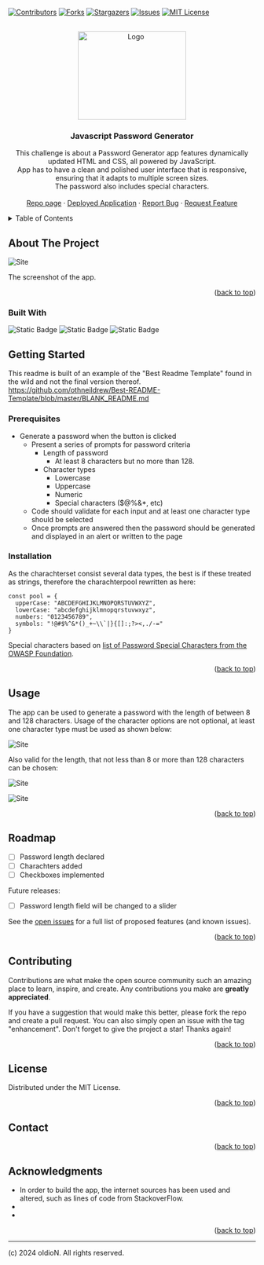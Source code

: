 <!-- Improved compatibility of back to top link: See: https://github.com/othneildrew/Best-README-Template/pull/73 -->

 
[![Contributors][contributors-shield]][contributors-url]
[![Forks][forks-shield]][forks-url]
[![Stargazers][stars-shield]][stars-url]
[![Issues][issues-shield]][issues-url]
[![MIT License][license-shield]][license-url]

<!-- PROJECT LOGO -->
<br />
<div align="center">
  <a href="https://github.com/oIdioN/JavaScript-Password-Generator-challenge">
    <img src="src/passwordapp.png" alt="Logo" width="220" height="180">
  </a>

<h3 align="center">Javascript Password Generator</h3>

  <p align="center">
   This challenge is about a Password Generator app features dynamically updated HTML and CSS, all powered by JavaScript. <br> App has to have a clean and polished user interface that is responsive, ensuring that it adapts to multiple screen sizes. <br> The password also includes special characters.
    <br />
    <br />
    <a href="https://github.com/oIdioN/JavaScript-Password-Generator-challenge">Repo page</a>
    ·
    <a href="https://github.com/github_username/repo_name">Deployed Application</a>
    ·
    <a href="https://github.com/oIdioN/JavaScript-Password-Generator-challenge/issues">Report Bug</a>
    ·
    <a href="https://github.com/oIdioN/JavaScript-Password-Generator-challenge/issues">Request Feature</a>
  </p>
</div>



<!-- TABLE OF CONTENTS -->
<details>
  <summary>Table of Contents</summary>
  <ol>
    <li>
      <a href="#about-the-project">About The Project</a>
      <ul>
        <li><a href="#built-with">Built With</a></li>
      </ul>
    </li>
    <li>
      <a href="#getting-started">Getting Started</a>
      <ul>
        <li><a href="#prerequisites">Prerequisites</a></li>
        <li><a href="#installation">Installation</a></li>
      </ul>
    </li>
    <li><a href="#usage">Usage</a></li>
    <li><a href="#roadmap">Roadmap</a></li>
    <li><a href="#contributing">Contributing</a></li>
    <li><a href="#license">License</a></li>
    <li><a href="#contact">Contact</a></li>
  
  </ol>
</details>



<!-- ABOUT THE PROJECT -->
## About The Project

![Site](src/passwordapp.png "Site")

The screenshot of the app.


<p align="right">(<a href="#readme-top">back to top</a>)</p>


### Built With

![Static Badge](https://img.shields.io/badge/HTML-37%25-red?style=plastic) ![Static Badge](https://img.shields.io/badge/CSS-37%25-brightgreen?style=plastic) ![Static Badge](https://img.shields.io/badge/JavaScript-37%25-orange?style=plastic)

## Getting Started

This readme is built of an example of the "Best Readme Template" found in the wild and not the final version thereof.
https://github.com/othneildrew/Best-README-Template/blob/master/BLANK_README.md

### Prerequisites

* Generate a password when the button is clicked
  * Present a series of prompts for password criteria
    * Length of password
      * At least 8 characters but no more than 128.
    * Character types
      * Lowercase
      * Uppercase
      * Numeric
      * Special characters ($@%&*, etc)
  * Code should validate for each input and at least one character type should be selected
  * Once prompts are answered then the password should be generated and displayed in an alert or written to the page

### Installation

As the charachterset consist several data types, the best is if these treated as strings, therefore the charachterpool rewritten as here:

```
const pool = {
  upperCase: "ABCDEFGHIJKLMNOPQRSTUVWXYZ",
  lowerCase: "abcdefghijklmnopqrstuvwxyz",
  numbers: "0123456789",
  symbols: "!@#$%^&*()_+~\\`|}{[]:;?><,./-="
}
```
Special characters based on [list of Password Special Characters from the OWASP Foundation](https://www.owasp.org/index.php/Password_special_characters).

<p align="right">(<a href="#readme-top">back to top</a>)</p>



<!-- USAGE EXAMPLES -->
## Usage

The app can be used to generate a password with the length of between 8 and 128 characters.
Usage of the character options are not optional, at least one character type must be used as shown below:

![Site](src/charopt.png "Site")


Also valid for the length, that not less than 8 or more than 128 characters can be chosen:

![Site](src/minnum.png "Site")



![Site](src/maxnum.png "Site")


<p align="right">(<a href="#readme-top">back to top</a>)</p>


<!-- ROADMAP -->
## Roadmap

- [ ] Password length declared
- [ ] Charachters added
- [ ] Checkboxes implemented

Future releases:
- [ ] Password length field will be changed to a slider

See the [open issues](https://github.com/github_username/repo_name/issues) for a full list of proposed features (and known issues).

<p align="right">(<a href="#readme-top">back to top</a>)</p>



<!-- CONTRIBUTING -->
## Contributing

Contributions are what make the open source community such an amazing place to learn, inspire, and create. Any contributions you make are **greatly appreciated**.

If you have a suggestion that would make this better, please fork the repo and create a pull request. You can also simply open an issue with the tag "enhancement".
Don't forget to give the project a star! Thanks again!



<p align="right">(<a href="#readme-top">back to top</a>)</p>



<!-- LICENSE -->
## License

Distributed under the MIT License.

<p align="right">(<a href="#readme-top">back to top</a>)</p>


<!-- CONTACT -->
## Contact



<p align="right">(<a href="#readme-top">back to top</a>)</p>



<!-- ACKNOWLEDGMENTS -->
## Acknowledgments

* []() In order to build the app, the internet sources has been used and altered, such as lines of code from StackoverFlow.
* []() 
* []()

<p align="right">(<a href="#readme-top">back to top</a>)</p>

<!-- MARKDOWN LINKS & IMAGES -->
<!-- https://www.markdownguide.org/basic-syntax/#reference-style-links -->
[contributors-shield]: https://img.shields.io/github/contributors/beckpull/readme-generator.svg?style=for-the-badge
[contributors-url]: https://github.com/beckpull/readme-generator/graphs/contributors
[forks-shield]: https://img.shields.io/github/forks/beckpull/readme-generator.svg?style=for-the-badge
[forks-url]: https://github.com/beckpull/readme-generator/network/members
[stars-shield]: https://img.shields.io/github/stars/beckpull/readme-generator.svg?style=for-the-badge
[stars-url]: https://github.com/beckpull/readme-generator/stargazers
[issues-shield]: https://img.shields.io/github/issues/beckpull/readme-generator.svg?style=for-the-badge
[issues-url]: https://github.com/beckpull/readme-generator/issues
[license-shield]: https://img.shields.io/github/license/beckpull/readme-generator.svg?style=for-the-badge
[license-url]: https://github.com/beckpull/readme-generator/blob/main/LICENSE
[product-screenshot]: images/screenshot.png
[NodeJS]: https://img.shields.io/badge/node.js-6DA55F?style=for-the-badge&logo=node.js&logoColor=white
[Node-url]: https://nodejs.org/en
[JQuery.com]: https://img.shields.io/badge/jQuery-0769AD?style=for-the-badge&logo=jquery&logoColor=white
[JQuery-url]: https://jquery.com 
[Bulma]: https://img.shields.io/badge/bulma-00D0B1?style=for-the-badge&logo=bulma&logoColor=white


---
(c) 2024 oIdioN. All rights reserved.
